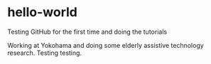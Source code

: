 # hello-world
Testing GitHub for the first time and doing the tutorials

Working at Yokohama and doing some elderly assistive technology research. Testing testing.
